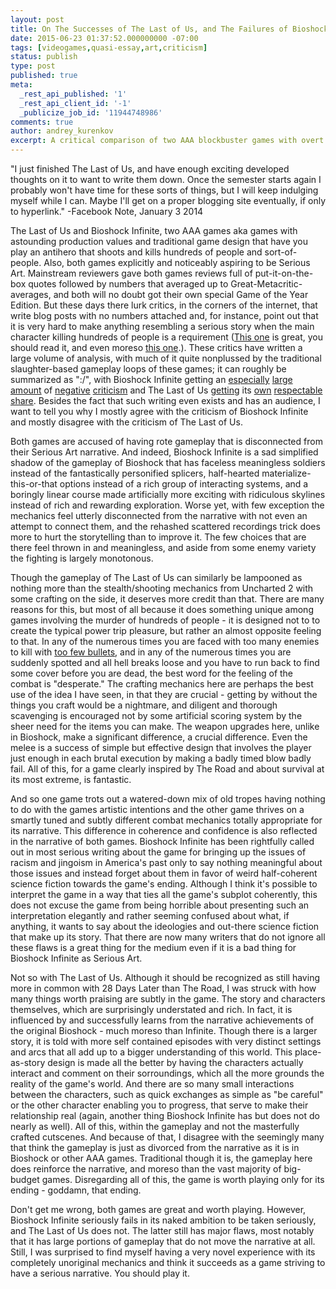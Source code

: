 ```yaml
---
layout: post
title: On The Successes of The Last of Us, and The Failures of Bioshock Infinite
date: 2015-06-23 01:37:52.000000000 -07:00
tags: [videogames,quasi-essay,art,criticism]
status: publish
type: post
published: true
meta:
  _rest_api_published: '1'
  _rest_api_client_id: '-1'
  _publicize_job_id: '11944748986'
comments: true
author: andrey_kurenkov
excerpt: A critical comparison of two AAA blockbuster games with overt Serious Art ambitions
---
```

"I just finished The Last of Us, and have enough exciting developed thoughts on it to want to write them down. Once the semester starts again I probably won't have time for these sorts of things, but I will keep indulging myself while I can. Maybe I'll get on a proper blogging site eventually, if only to hyperlink." -Facebook Note, January 3 2014

The Last of Us and Bioshock Infinite, two AAA games aka games with astounding production values and traditional game design that have you play an antihero that shoots and kills hundreds of people and sort-of-people. Also, both games explicitly and noticeably aspiring to be Serious Art. Mainstream reviewers gave both games reviews full of put-it-on-the-box quotes followed by numbers that averaged up to Great-Metacritic-averages, and both will no doubt got their own special Game of the Year Edition. But these days there lurk critics, in the corners of the internet, that write blog posts with no numbers attached and, for instance, point out that it is very hard to make anything resembling a serious story when the main character killing hundreds of people is a requirement (<a href="http://www.magicalwasteland.com/mw/2012/5/1/dumbness-in-games-or-the-animal-as-a-system.html" target="_blank">This one</a> is great, you should read it, and even moreso <a href="http://www.grantland.com/story/_/id/8157257/line-explores-reasons-why-play-shooter-games" target="_blank">this one</a>.). These critics have written a large volume of analysis, with much of it quite nonplussed by the traditional slaughter-based gameplay loops of these games; it can roughly be summarized as ":/", with Bioshock Infinite getting an <a href="http://www.actionbutton.net/?p=3006" target="_blank">especially</a> <a href="http://www.youtube.com/watch?v=GJ2cSKBFBDQ" target="_blank">large</a> <a href="http://leighalexander.net/bioshock-infinite-now-is-the-best-time/" target="_blank">amount</a> of <a href="http://www.snakelinksonic.com/2013/04/theres-subtlety-then-theres-cowardice.html" target="_blank">negative</a> <a href="http://tevisthompson.com/on-videogame-reviews/" target="_blank">criticism</a> and The Last of Us <a href="http://normallyrascal.wordpress.com/2013/12/02/the-ladder-of-us/" target="_blank">getting</a> its <a href="http://www.quartertothree.com/fp/2013/06/12/the-last-of-us-has-real-heart-but-not-much-else/" target="_blank">own</a> <a href="http://www.youtube.com/watch?v=bAzqDgKYfiM" target="_blank">respectable</a> <a href="http://www.grantland.com/story/_/id/9366466/tom-bissell-naughty-dog-latest-game-last-us" target="_blank">share</a>. Besides the fact that such writing even exists and has an audience, I want to tell you why I mostly agree with the criticism of Bioshock Infinite and mostly disagree with the criticism of The Last of Us.

Both games are accused of having rote gameplay that is disconnected from their Serious Art narrative. And indeed, Bioshock Infinite is a sad simplified shadow of the gameplay of Bioshock that has faceless meaningless soldiers instead of the fantastically personified splicers, half-hearted materialize-this-or-that options instead of a rich group of interacting systems, and a boringly linear course made artificially more exciting with ridiculous skylines instead of rich and rewarding exploration. Worse yet, with few exception the mechanics feel utterly disconnected from the narrative with not even an attempt to connect them, and the rehashed scattered recordings trick does more to hurt the storytelling than to improve it. The few choices that are there feel thrown in and meaningless, and aside from some enemy variety the fighting is largely monotonous.

Though the gameplay of The Last of Us can similarly be lampooned as nothing more than the stealth/shooting mechanics from Uncharted 2 with some crafting on the side, it deserves more credit than that. There are many reasons for this, but most of all because it does something unique among games involving the murder of hundreds of people - it is designed not to to create the typical power trip pleasure, but rather an almost opposite feeling to that. In any of the numerous times you are faced with too many enemies to kill with <a href="http://www.youtube.com/watch?v=kbLOokeC3VU" target="_blank">too few bullets</a>, and in any of the numerous times you are suddenly spotted and all hell breaks loose and you have to run back to find some cover before you are dead, the best word for the feeling of the combat is "desperate." The crafting mechanics here are perhaps the best use of the idea I have seen, in that they are crucial - getting by without the things you craft would be a nightmare, and diligent and thorough scavenging is encouraged not by some artificial scoring system by the sheer need for the items you can make. The weapon upgrades here, unlike in Bioshock, make a significant difference, a crucial difference. Even the melee is a success of simple but effective design that involves the player just enough in each brutal execution by making a badly timed blow badly fail. All of this, for a game clearly inspired by The Road and about survival at its most extreme, is fantastic.

And so one game trots out a watered-down mix of old tropes having nothing to do with the games artistic intentions and the other game thrives on a smartly tuned and subtly different combat mechanics totally appropriate for its narrative. This difference in coherence and confidence is also reflected in the narrative of both games. Bioshock Infinite has been rightfully called out in most serious writing about the game for bringing up the issues of racism and jingoism in America's past only to say nothing meaningful about those issues and instead forget about them in favor of weird half-coherent science fiction towards the game's ending. Although I think it's possible to interpret the game in a way that ties all the game's subplot coherently, this does not excuse the game from being horrible about presenting such an interpretation elegantly and rather seeming confused about what, if anything, it wants to say about the ideologies and out-there science fiction that make up its story. That there are now many writers that do not ignore all these flaws is a great thing for the medium even if it is a bad thing for Bioshock Infinite as Serious Art.

Not so with The Last of Us. Although it should be recognized as still having more in common with 28 Days Later than The Road, I was struck with how many things worth praising are subtly in the game. The story and characters themselves, which are surprisingly understated and rich. In fact, it is influenced by and successfully learns from the narrative achievements of the original Bioshock - much moreso than Infinite. Though there is a larger story, it is told with more self contained episodes with very distinct settings and arcs that all add up to a bigger understanding of this world. This place-as-story design is made all the better by having the characters actually interact and comment on their sorroundings, which all the more grounds the reality of the game's world. And there are so many small interactions between the characters, such as quick exchanges as simple as "be careful" or the other character enabling you to progress, that serve to make their relationship real (again, another thing Bioshock Infinite has but does not do nearly as well). All of this, within the gameplay and not the masterfully crafted cutscenes. And because of that, I disagree with the seemingly many that think the gameplay is just as divorced from the narrative as it is in Bioshock or other AAA games. Traditional though it is, the gameplay here does reinforce the narrative, and moreso than the vast majority of big-budget games. Disregarding all of this, the game is worth playing only for its ending - goddamn, that ending.

Don't get me wrong, both games are great and worth playing. However, Bioshock Infinite seriously fails in its naked ambition to be taken seriously, and The Last of Us does not. The latter still has major flaws, most notably that it has large portions of gameplay that do not move the narrative at all. Still, I was surprised to find myself having a very novel experience with its completely unoriginal mechanics and think it succeeds as a game striving to have a serious narrative. You should play it.
